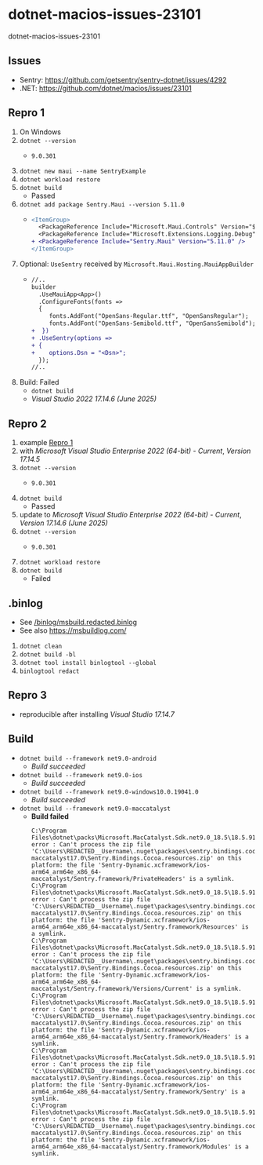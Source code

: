 # dotnet-macios-issues-23101
dotnet-macios-issues-23101

## Issues
- Sentry: https://github.com/getsentry/sentry-dotnet/issues/4292
- .NET: https://github.com/dotnet/macios/issues/23101

## Repro 1
1. On Windows
1. `dotnet --version`
   - ```
     9.0.301
     ```
1. `dotnet new maui --name SentryExample`
1. `dotnet workload restore`
1. `dotnet build`
   - Passed
1. `dotnet add package Sentry.Maui --version 5.11.0`
   - ```diff
     <ItemGroup>
       <PackageReference Include="Microsoft.Maui.Controls" Version="$(MauiVersion)" />
       <PackageReference Include="Microsoft.Extensions.Logging.Debug" Version="9.0.0" />
     + <PackageReference Include="Sentry.Maui" Version="5.11.0" />
     </ItemGroup>
     ```
1. Optional: `UseSentry` received by `Microsoft.Maui.Hosting.MauiAppBuilder`
   - ```diff
     //..
     builder
       .UseMauiApp<App>()
       .ConfigureFonts(fonts =>
       {
          fonts.AddFont("OpenSans-Regular.ttf", "OpenSansRegular");
          fonts.AddFont("OpenSans-Semibold.ttf", "OpenSansSemibold");
     +  })
     + .UseSentry(options =>
     + {
     +    options.Dsn = "<Dsn>";
       });
     //..
     ```
1. Build: Failed
   - `dotnet build`
   - _Visual Studio 2022 17.14.6 (June 2025)_

## Repro 2
1. example [Repro 1](#repro-1)
1. with _Microsoft Visual Studio Enterprise 2022 (64-bit) - Current_, _Version 17.14.5_
1. `dotnet --version`
   - ```
     9.0.301
     ```
1. `dotnet build`
   - Passed
1. update to _Microsoft Visual Studio Enterprise 2022 (64-bit) - Current_, _Version 17.14.6 (June 2025)_
1. `dotnet --version`
   - ```
     9.0.301
     ```
1. `dotnet workload restore`
1. `dotnet build`
   - Failed

## .binlog
- See [/binlog/msbuild.redacted.binlog](./binlog/msbuild.redacted.binlog)
- See also https://msbuildlog.com/
1. `dotnet clean`
1. `dotnet build -bl`
1. `dotnet tool install binlogtool --global`
1. `binlogtool redact`

## Repro 3
- reproducible after installing _Visual Studio 17.14.7_

## Build
- `dotnet build --framework net9.0-android`
  - _Build succeeded_
- `dotnet build --framework net9.0-ios`
  - _Build succeeded_
- `dotnet build --framework net9.0-windows10.0.19041.0`
  - _Build succeeded_
- `dotnet build --framework net9.0-maccatalyst`
  - **Build failed**
    ```Text
    C:\Program Files\dotnet\packs\Microsoft.MacCatalyst.Sdk.net9.0_18.5\18.5.9199\tools\msbuild\Xamarin.Shared.targets(153,3): error : Can't process the zip file 'C:\Users\REDACTED__Username\.nuget\packages\sentry.bindings.cocoa\5.11.0\lib\net8.0-maccatalyst17.0\Sentry.Bindings.Cocoa.resources.zip' on this platform: the file 'Sentry-Dynamic.xcframework/ios-arm64_arm64e_x86_64-maccatalyst/Sentry.framework/PrivateHeaders' is a symlink.
    C:\Program Files\dotnet\packs\Microsoft.MacCatalyst.Sdk.net9.0_18.5\18.5.9199\tools\msbuild\Xamarin.Shared.targets(153,3): error : Can't process the zip file 'C:\Users\REDACTED__Username\.nuget\packages\sentry.bindings.cocoa\5.11.0\lib\net8.0-maccatalyst17.0\Sentry.Bindings.Cocoa.resources.zip' on this platform: the file 'Sentry-Dynamic.xcframework/ios-arm64_arm64e_x86_64-maccatalyst/Sentry.framework/Resources' is a symlink.
    C:\Program Files\dotnet\packs\Microsoft.MacCatalyst.Sdk.net9.0_18.5\18.5.9199\tools\msbuild\Xamarin.Shared.targets(153,3): error : Can't process the zip file 'C:\Users\REDACTED__Username\.nuget\packages\sentry.bindings.cocoa\5.11.0\lib\net8.0-maccatalyst17.0\Sentry.Bindings.Cocoa.resources.zip' on this platform: the file 'Sentry-Dynamic.xcframework/ios-arm64_arm64e_x86_64-maccatalyst/Sentry.framework/Versions/Current' is a symlink.
    C:\Program Files\dotnet\packs\Microsoft.MacCatalyst.Sdk.net9.0_18.5\18.5.9199\tools\msbuild\Xamarin.Shared.targets(153,3): error : Can't process the zip file 'C:\Users\REDACTED__Username\.nuget\packages\sentry.bindings.cocoa\5.11.0\lib\net8.0-maccatalyst17.0\Sentry.Bindings.Cocoa.resources.zip' on this platform: the file 'Sentry-Dynamic.xcframework/ios-arm64_arm64e_x86_64-maccatalyst/Sentry.framework/Headers' is a symlink.
    C:\Program Files\dotnet\packs\Microsoft.MacCatalyst.Sdk.net9.0_18.5\18.5.9199\tools\msbuild\Xamarin.Shared.targets(153,3): error : Can't process the zip file 'C:\Users\REDACTED__Username\.nuget\packages\sentry.bindings.cocoa\5.11.0\lib\net8.0-maccatalyst17.0\Sentry.Bindings.Cocoa.resources.zip' on this platform: the file 'Sentry-Dynamic.xcframework/ios-arm64_arm64e_x86_64-maccatalyst/Sentry.framework/Sentry' is a symlink.
    C:\Program Files\dotnet\packs\Microsoft.MacCatalyst.Sdk.net9.0_18.5\18.5.9199\tools\msbuild\Xamarin.Shared.targets(153,3): error : Can't process the zip file 'C:\Users\REDACTED__Username\.nuget\packages\sentry.bindings.cocoa\5.11.0\lib\net8.0-maccatalyst17.0\Sentry.Bindings.Cocoa.resources.zip' on this platform: the file 'Sentry-Dynamic.xcframework/ios-arm64_arm64e_x86_64-maccatalyst/Sentry.framework/Modules' is a symlink.
    ```
